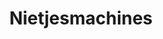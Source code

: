 ---
title: Nietjesmachines
description: Ons assortiment van nietjesmachines.
category: accessoires
details: ['Type: nietjestang P3B en B8HDP Bostitch', 'Bijhorende nietjes apart te verkrijgen.']
image: nietjesmachine.jpg
---